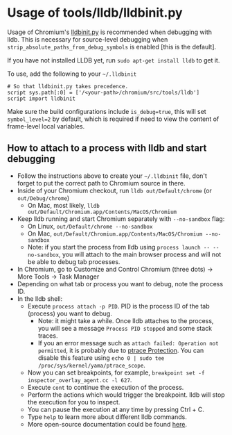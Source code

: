 # Usage of tools/lldb/lldbinit.py

Usage of Chromium's [lldbinit.py](../tools/lldb/lldbinit.py) is recommended when
debugging with lldb. This is necessary for source-level debugging when
`strip_absolute_paths_from_debug_symbols` is enabled [this is the default].

If you have not installed LLDB yet, run `sudo apt-get install lldb` to get it.

To use, add the following to your `~/.lldbinit`

```
# So that lldbinit.py takes precedence.
script sys.path[:0] = ['/<your-path>/chromium/src/tools/lldb']
script import lldbinit
```

Make sure the build configurations include `is_debug=true`, this will set `symbol_level=2` by default, which is required if need to view the content of frame-level local variables.

## How to attach to a process with lldb and start debugging

- Follow the instructions above to create your `~/.lldbinit` file, don't forget to put the correct path to Chromium source in there.
- Inside of your Chromium checkout, run `lldb out/Default/chrome` (or `out/Debug/chrome`)
    - On Mac, most likely, `lldb out/Default/Chromium.app/Contents/MacOS/Chromium`
- Keep lldb running and start Chromium separately with `--no-sandbox` flag:
    - On Linux, `out/Default/chrome --no-sandbox`
    - On Mac, `out/Default/Chromium.app/Contents/MacOS/Chromium --no-sandbox`
    - Note: if you start the process from lldb using `process launch -- --no-sandbox`, you will attach to the main browser process and will not be able to debug tab processes.
- In Chromium, go to Customize and Control Chromium (three dots) -> More Tools -> Task Manager
- Depending on what tab or process you want to debug, note the process ID.
- In the lldb shell:
    - Execute `process attach -p PID`. PID is the process ID of the tab (process) you want to debug.
        - Note: it might take a while. Once lldb attaches to the process, you will see a message `Process PID stopped` and some stack traces.
        - If you an error message such as `attach failed: Operation not permitted`, it is probably due to [ptrace Protection](https://wiki.ubuntu.com/SecurityTeam/Roadmap/KernelHardening#ptrace_Protection). You can disable this feature using `echo 0 | sudo tee /proc/sys/kernel/yama/ptrace_scope`.
    - Now you can set breakpoints, for example, `breakpoint set -f inspector_overlay_agent.cc -l 627`.
    - Execute `cont` to continue the execution of the process.
    - Perform the actions which would trigger the breakpoint. lldb will stop the execution for you to inspect.
    - You can pause the execution at any time by pressing Ctrl + C.
    - Type `help` to learn more about different lldb commands.
    - More open-source documentation could be found [here](https://developer.apple.com/library/archive/documentation/IDEs/Conceptual/gdb_to_lldb_transition_guide/document/lldb-basics.html#//apple_ref/doc/uid/TP40012917-CH2-SW1).
